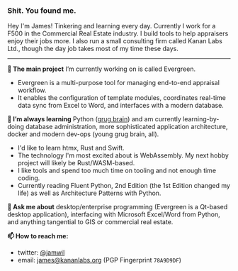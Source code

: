 ### Shit. You found me.

Hey I'm James! Tinkering and learning every day. Currently I work for a F500 in the Commercial Real Estate industry. I build tools to help appraisers enjoy their jobs more. I also run a small consulting firm called Kanan Labs Ltd., though the day job takes most of my time these days.

---

**🔭 The main project** I’m currently working on is called Evergreen.
* Evergreen is a multi-purpose tool for managing end-to-end appraisal workflow.
* It enables the configuration of template modules, coordinates real-time data sync from Excel to Word, and interfaces with a modern database.

**🌱 I’m always learning** Python ([grug brain](https://grugbrain.dev)) and am currently learning-by-doing database administration, more sophisticated application architecture, docker and modern dev-ops (young grug brain, all).
* I'd like to learn htmx, Rust and Swift.
* The technology I'm most excited about is WebAssembly. My next hobby project will likely be Rust/WASM-based.
* I like tools and spend too much time on tooling and not enough time coding.
* Currently reading Fluent Python, 2nd Edition (the 1st Edition changed my life) as well as Architecture Patterns with Python.

**💬 Ask me about** desktop/enterprise programming (Evergreen is a Qt-based desktop application), interfacing with Microsoft Excel/Word from Python, and anything tangential to GIS or commercial real estate.

**📫 How to reach me:**
* twitter: [@jamwil](https://twitter.com/jamwil)
* email: james@kananlabs.org (PGP Fingerprint `78A9D9DF`)
